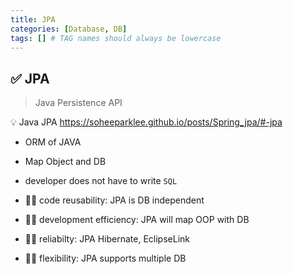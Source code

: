 ```yaml
---
title: JPA
categories: [Database, DB]
tags: [] # TAG names should always be lowercase
---
```


## ✅ JPA

> Java Persistence API <br>

💡 Java JPA <https://soheeparklee.github.io/posts/Spring_jpa/#-jpa>

- ORM of JAVA
- Map Object and DB
- developer does not have to write `SQL`

- 👍🏻 code reusability: JPA is DB independent
- 👍🏻 development efficiency: JPA will map OOP with DB
- 👍🏻 reliabilty: JPA Hibernate, EclipseLink
- 👍🏻 flexibility: JPA supports multiple DB
